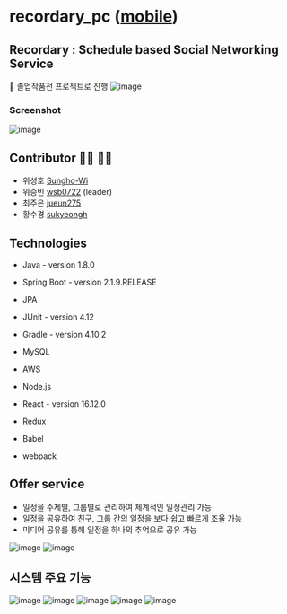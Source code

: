 # recordary_pc ([mobile](https://github.com/wsb0722/recordary_mobile))

## Recordary : Schedule based Social Networking Service
:school: 졸업작품전 프로젝트로 진행
![image](https://user-images.githubusercontent.com/53260922/102009393-7a2ce880-3d7a-11eb-958f-2f01a17159cc.png)
### Screenshot
![image](https://user-images.githubusercontent.com/53260922/102015450-018c5300-3d9f-11eb-94c9-77ca75cda48c.png)

## Contributor :man_technologist: :woman_technologist:
- 위성호 [Sungho-Wi](https://github.com/Sungho-Wi)
- 위승빈 [wsb0722](https://github.com/wsb0722) (leader)
- 최주은 [jueun275](https://github.com/jueun275)
- 황수경 [sukyeongh](https://github.com/sukyeongh)

## Technologies
- Java - version 1.8.0
- Spring Boot - version 2.1.9.RELEASE
- JPA
- JUnit - version 4.12
- Gradle - version 4.10.2
- MySQL
- AWS

- Node.js
- React - version 16.12.0
- Redux
- Babel
- webpack

## Offer service
- 일정을 주제별, 그룹별로 관리하여 체계적인 일정관리 가능
- 일정을 공유하여 친구, 그룹 간의 일정을 보다 쉽고 빠르게 조율 가능
- 미디어 공유를 통해 일정을 하나의 추억으로 공유 가능

![image](https://user-images.githubusercontent.com/53260922/102009577-af860600-3d7b-11eb-8747-78ffd9875dd4.png)
![image](https://user-images.githubusercontent.com/53260922/102009589-c0367c00-3d7b-11eb-8833-8b4f75d6c648.png)

## 시스템 주요 기능
![image](https://user-images.githubusercontent.com/53260922/102009612-ea883980-3d7b-11eb-8568-306a94679297.png)
![image](https://user-images.githubusercontent.com/53260922/102009621-055aae00-3d7c-11eb-97c0-9475e4827f48.png)
![image](https://user-images.githubusercontent.com/53260922/102009630-0db2e900-3d7c-11eb-859e-84103a31821a.png)
![image](https://user-images.githubusercontent.com/53260922/102009634-15728d80-3d7c-11eb-905f-6fdb57be468c.png)
![image](https://user-images.githubusercontent.com/53260922/102009638-1c999b80-3d7c-11eb-9b85-3a7298a53967.png)
